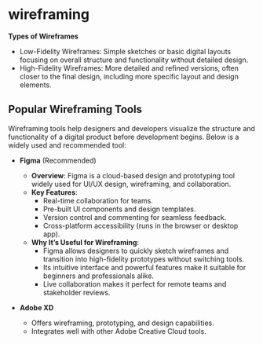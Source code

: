 # wireframing

**Types of Wireframes**

- Low-Fidelity Wireframes: Simple sketches or basic digital layouts focusing on overall structure and functionality without detailed design.
- High-Fidelity Wireframes: More detailed and refined versions, often closer to the final design, including more specific layout and design elements.

## Popular Wireframing Tools

Wireframing tools help designers and developers visualize the structure and functionality of a digital product before development begins. Below is a widely used and recommended tool:

- **Figma** (Recommended)
  - **Overview**: Figma is a cloud-based design and prototyping tool widely used for UI/UX design, wireframing, and collaboration.
  - **Key Features**:
    - Real-time collaboration for teams.
    - Pre-built UI components and design templates.
    - Version control and commenting for seamless feedback.
    - Cross-platform accessibility (runs in the browser or desktop app).
  - **Why It’s Useful for Wireframing**:
    - Figma allows designers to quickly sketch wireframes and transition into high-fidelity prototypes without switching tools.
    - Its intuitive interface and powerful features make it suitable for beginners and professionals alike.
    - Live collaboration makes it perfect for remote teams and stakeholder reviews.

- **Adobe XD**
  - Offers wireframing, prototyping, and design capabilities.
  - Integrates well with other Adobe Creative Cloud tools.
